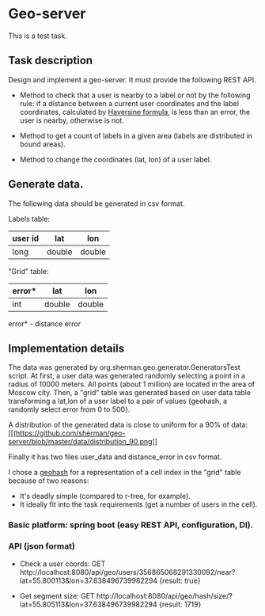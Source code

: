 # Geo-server

This is a test task.

## Task description

Design and implement a geo-server. It must provide the following REST API.

* Method to check that a user is nearby to a label or not by the following rule:
if a distance between a current user coordinates and the label coordinates, calculated by [Haversine formula](https://en.wikipedia.org/wiki/Haversine_formula),
is less than an error, the user is nearby, otherwise is not.

* Method to get a count of labels in a given area (labels are distributed in bound areas).

* Method to change the coordinates (lat, lon) of a user label.

## Generate data.

The following data should be generated in csv format.

Labels table:

user id      | lat    | lon
------------ | ------ | -------
 long        | double | double

"Grid" table:

error*       | lat    | lon
------------ | ------ | -------
 int         | double | double

error* - distance error

## Implementation details

The data was generated by org.sherman.geo.generator.GeneratorsTest script.
At first, a user data was generated randomly selecting a point in a radius of 10000 meters. All points (about 1 million) are located in the area of Moscow city.
Then, a "grid" table was generated based on user data table transforming a lat,lon of a user label to a pair of values {geohash, a randomly select error from 0 to 500}.

A distribution of the generated data is close to uniform for a 90% of data:
[[(https://github.com/sherman/geo-server/blob/master/data/distribution_90.png]]

Finally it has two files user_data and distance_error in csv format.

I chose a [geohash](https://en.wikipedia.org/wiki/Geohash) for a representation of a cell index in the "grid" table because of two reasons:
* It's deadly simple (compared to r-tree, for example).
* It ideally fit into the task requirements (get a number of users in the cell).

### Basic platform: spring boot (easy REST API, configuration, DI).

### API (json format)

* Check a user coords: GET http://localhost:8080/api/geo/users/356865068291330092/near?lat=55.800113&lon=37.638496739982294
{result: true}

* Get segment size: GET http://localhost:8080/api/geo/hash/size/?lat=55.805113&lon=37.638496739982294
{result: 1719}





